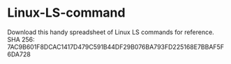 # Linux-LS-command
Download this handy spreadsheet of Linux LS commands for reference. 
SHA 256: 7AC9B601F8DCAC1417D479C591B44DF29B076BA793FD225168E7BBAF5F6DA728

